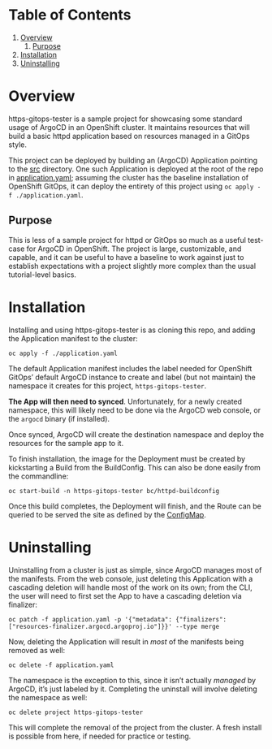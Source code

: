 
# Table of Contents

1.  [Overview](#org40d72d6)
    1.  [Purpose](#orgcd915ab)
2.  [Installation](#org6315da6)
3.  [Uninstalling](#org2e0f571)



<a id="org40d72d6"></a>

# Overview

<span class="underline">https-gitops-tester</span> is a sample project for showcasing some standard usage of
ArgoCD in an OpenShift cluster. It maintains resources that will build a basic
httpd application based on resources managed in a GitOps style.

This project can be deployed by building an (ArgoCD) Application pointing to the
[src](./src) directory. One such Application is deployed at the root of the repo in
[application.yaml](./application.yaml); assuming the cluster has the baseline installation of
OpenShift GitOps, it can deploy the entirety of this project using
`oc apply -f ./application.yaml`.


<a id="orgcd915ab"></a>

## Purpose

This is less of a sample project for httpd or GitOps so much as a useful
test-case for ArgoCD in OpenShift. The project is large, customizable, and
capable, and it can be useful to have a baseline to work against just to
establish expectations with a project slightly more complex than the usual
tutorial-level basics.


<a id="org6315da6"></a>

# Installation

Installing and using <span class="underline">https-gitops-tester</span> is as cloning this repo, and adding the
Application manifest to the cluster:

    oc apply -f ./application.yaml

The default Application manifest includes the label needed for OpenShift GitOps&rsquo;
default ArgoCD instance to create and label (but not maintain) the namespace it
creates for this project, `https-gitops-tester`.

**The App will then need to synced**. Unfortunately, for a newly created namespace,
this will likely need to be done via the ArgoCD web console, or the `argocd`
binary (if installed).

Once synced, ArgoCD will create the destination namespace and deploy the
resources for the sample app to it.

To finish installation, the image for the Deployment must be created by
kickstarting a Build from the BuildConfig. This can also be done easily from the
commandline:

    oc start-build -n https-gitops-tester bc/httpd-buildconfig

Once this build completes, the Deployment will finish, and the Route can be
queried to be served the site as defined by the [ConfigMap](src/configmap.yaml).


<a id="org2e0f571"></a>

# Uninstalling

Uninstalling from a cluster is just as simple, since ArgoCD manages most of the
manifests. From the web console, just deleting this Application with a cascading
deletion will handle most of the work on its own; from the CLI, the user will
need to first set the App to have a cascading deletion via finalizer:

    oc patch -f application.yaml -p '{"metadata": {"finalizers": ["resources-finalizer.argocd.argoproj.io"]}}' --type merge

Now, deleting the Application will result in *most* of the manifests being removed
as well:

    oc delete -f application.yaml

The namespace is the exception to this, since it isn&rsquo;t actually *managed* by
ArgoCD, it&rsquo;s just labeled by it. Completing the uninstall will involve deleting
the namespace as well:

    oc delete project https-gitops-tester

This will complete the removal of the project from the cluster. A fresh install
is possible from here, if needed for practice or testing.

